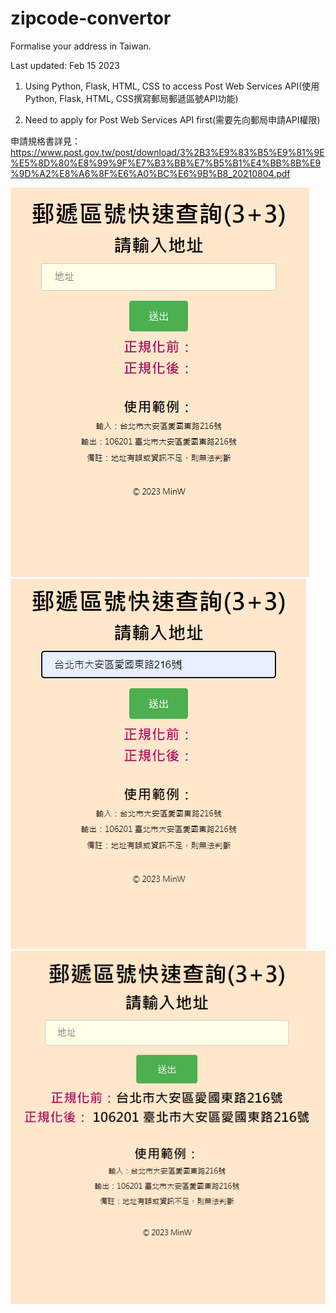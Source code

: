 # zipcode-convertor
Formalise your address in Taiwan.


Last updated: Feb 15 2023


1. Using Python, Flask, HTML, CSS to access Post Web Services API(使用Python, Flask, HTML, CSS撰寫郵局郵遞區號API功能)


2. Need to apply for Post Web Services API first(需要先向郵局申請API權限)


申請規格書詳見：https://www.post.gov.tw/post/download/3%2B3%E9%83%B5%E9%81%9E%E5%8D%80%E8%99%9F%E7%B3%BB%E7%B5%B1%E4%BB%8B%E9%9D%A2%E8%A6%8F%E6%A0%BC%E6%9B%B8_20210804.pdf

![demo1](https://github.com/bemywang/zipcode-convertor/blob/master/10.png)
<br>
![demo2](https://github.com/bemywang/zipcode-convertor/blob/master/2.png)
<br>
![demo3](https://github.com/bemywang/zipcode-convertor/blob/master/3.png)

